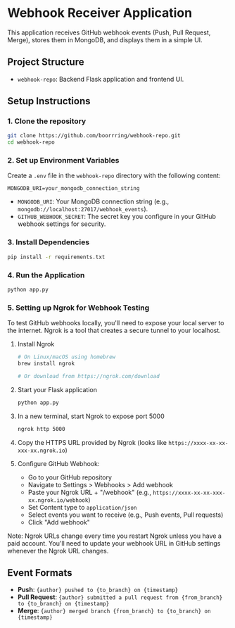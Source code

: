 # Webhook Receiver Application

This application receives GitHub webhook events (Push, Pull Request, Merge), stores them in MongoDB, and displays them in a simple UI.

## Project Structure

- `webhook-repo`: Backend Flask application and frontend UI.

## Setup Instructions

### 1. Clone the repository

```bash
git clone https://github.com/boorrring/webhook-repo.git
cd webhook-repo
```

### 2. Set up Environment Variables

Create a `.env` file in the `webhook-repo` directory with the following content:

```
MONGODB_URI=your_mongodb_connection_string
```

- `MONGODB_URI`: Your MongoDB connection string (e.g., `mongodb://localhost:27017/webhook_events`).
- `GITHUB_WEBHOOK_SECRET`: The secret key you configure in your GitHub webhook settings for security.

### 3. Install Dependencies

```bash
pip install -r requirements.txt
```

### 4. Run the Application

```bash
python app.py
```

### 5. Setting up Ngrok for Webhook Testing

To test GitHub webhooks locally, you'll need to expose your local server to the internet. Ngrok is a tool that creates a secure tunnel to your localhost.

1. Install Ngrok
   ```bash
   # On Linux/macOS using homebrew
   brew install ngrok
   
   # Or download from https://ngrok.com/download
   ```

2. Start your Flask application
   ```bash
   python app.py
   ```

3. In a new terminal, start Ngrok to expose port 5000
   ```bash
   ngrok http 5000
   ```

4. Copy the HTTPS URL provided by Ngrok (looks like `https://xxxx-xx-xx-xxx-xx.ngrok.io`)

5. Configure GitHub Webhook:
   - Go to your GitHub repository
   - Navigate to Settings > Webhooks > Add webhook
   - Paste your Ngrok URL + "/webhook" (e.g., `https://xxxx-xx-xx-xxx-xx.ngrok.io/webhook`)
   - Set Content type to `application/json`
   - Select events you want to receive (e.g., Push events, Pull requests)
   - Click "Add webhook"

Note: Ngrok URLs change every time you restart Ngrok unless you have a paid account. You'll need to update your webhook URL in GitHub settings whenever the Ngrok URL changes.

## Event Formats

- **Push**: `{author} pushed to {to_branch} on {timestamp}`
- **Pull Request**: `{author} submitted a pull request from {from_branch} to {to_branch} on {timestamp}`
- **Merge**: `{author} merged branch {from_branch} to {to_branch} on {timestamp}`



